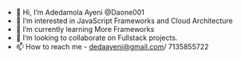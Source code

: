 - 👋 Hi, I’m Adedamola Ayeni @Daone001
- 👀 I’m interested in JavaScript Frameworks and Cloud Architecture
- 🌱 I’m currently learning More Frameworks
- 💞️ I’m looking to collaborate on Fullstack projects.
- 📫 How to reach me - dedaayeni@gmail.com/ 7135855722

<!---
Daone001/Daone001 is a ✨ special ✨ repository because its `README.md` (this file) appears on your GitHub profile.
You can click the Preview link to take a look at your changes.
--->
